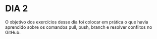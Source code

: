# DIA 2

O objetivo dos exercícios desse dia foi colocar em prática o que havia aprendido sobre os
comandos pull, push, branch e resolver conflitos no GitHub.

